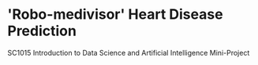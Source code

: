 # 'Robo-medivisor' Heart Disease Prediction
SC1015 Introduction to Data Science and Artificial Intelligence Mini-Project
